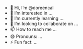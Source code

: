 - 👋 Hi, I’m @doreencal
- 👀 I’m interested in ...
- 🌱 I’m currently learning ...
- 💞️ I’m looking to collaborate on ...
- 📫 How to reach me ...
- 😄 Pronouns: ...
- ⚡ Fun fact: ...

<!---
doreencal/doreencal is a ✨ special ✨ repository because its `README.md` (this file) appears on your GitHub profile.
You can click the Preview link to take a look at your changes.
--->
